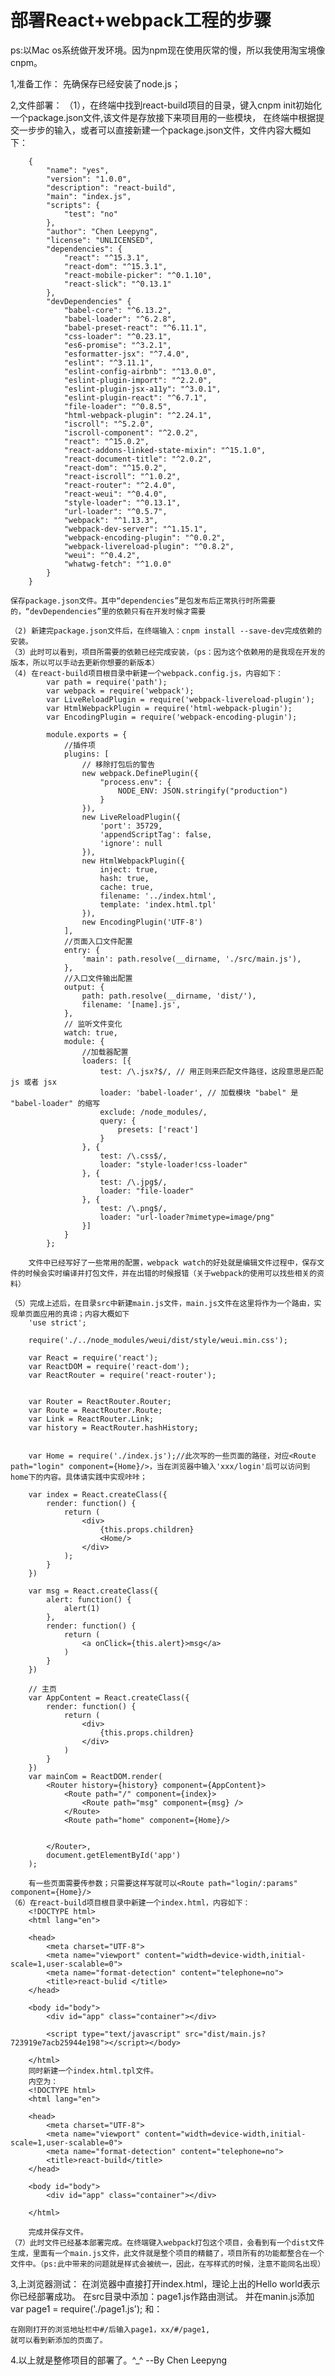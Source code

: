 # 部署React+webpack工程的步骤
ps:以Mac os系统做开发环境。因为npm现在使用灰常的慢，所以我使用淘宝境像cnpm。

1,准备工作：
	 先确保存已经安装了node.js；

2,文件部署：
	（1），在终端中找到react-build项目的目录，键入cnpm init初始化一个package.json文件,该文件是存放接下来项目用的一些模块，
	在终端中根据提交一步步的输入，或者可以直接新建一个package.json文件，文件内容大概如下：

		{
		    "name": "yes",
		    "version": "1.0.0",
		    "description": "react-build",
		    "main": "index.js",
		    "scripts": {
		        "test": "no"
		    },
		    "author": "Chen Leepyng",
		    "license": "UNLICENSED",
		    "dependencies": {
		        "react": "^15.3.1",
		        "react-dom": "^15.3.1",
		        "react-mobile-picker": "^0.1.10",
		        "react-slick": "^0.13.1"
		    },
		    "devDependencies" {
		        "babel-core": "^6.13.2",
		        "babel-loader": "^6.2.8",
		        "babel-preset-react": "^6.11.1",
		        "css-loader": "^0.23.1",
		        "es6-promise": "^3.2.1",
		        "esformatter-jsx": "^7.4.0",
		        "eslint": "^3.11.1",
		        "eslint-config-airbnb": "^13.0.0",
		        "eslint-plugin-import": "^2.2.0",
		        "eslint-plugin-jsx-a11y": "^3.0.1",
		        "eslint-plugin-react": "^6.7.1",
		        "file-loader": "^0.8.5",
		        "html-webpack-plugin": "^2.24.1",
		        "iscroll": "^5.2.0",
		        "iscroll-component": "^2.0.2",
		        "react": "^15.0.2",
		        "react-addons-linked-state-mixin": "^15.1.0",
		        "react-document-title": "^2.0.2",
		        "react-dom": "^15.0.2",
		        "react-iscroll": "^1.0.2",
		        "react-router": "^2.4.0",
		        "react-weui": "^0.4.0",
		        "style-loader": "^0.13.1",
		        "url-loader": "^0.5.7",
		        "webpack": "^1.13.3",
		        "webpack-dev-server": "^1.15.1",
		        "webpack-encoding-plugin": "^0.0.2",
		        "webpack-livereload-plugin": "^0.8.2",
		        "weui": "^0.4.2",
		        "whatwg-fetch": "^1.0.0"
		    }
		}

	保存package.json文件。其中“dependencies”是包发布后正常执行时所需要的，“devDependencies”里的依赖只有在开发时候才需要

	（2) 新建完package.json文件后，在终端输入：cnpm install --save-dev完成依赖的安装。
	（3）此时可以看到，项目所需要的依赖已经完成安装，（ps：因为这个依赖用的是我现在开发的版本，所以可以手动去更新你想要的新版本）
	（4) 在react-build项目根目录中新建一个webpack.config.js，内容如下：
			var path = require('path');
			var webpack = require('webpack');
			var LiveReloadPlugin = require('webpack-livereload-plugin');
			var HtmlWebpackPlugin = require('html-webpack-plugin');
			var EncodingPlugin = require('webpack-encoding-plugin');

			module.exports = {
			    //插件项
			    plugins: [
			        // 移除打包后的警告
			        new webpack.DefinePlugin({
			            "process.env": {
			                NODE_ENV: JSON.stringify("production")
			            }
			        }),
			        new LiveReloadPlugin({
			            'port': 35729,
			            'appendScriptTag': false,
			            'ignore': null
			        }),
			        new HtmlWebpackPlugin({
			            inject: true,
			            hash: true,
			            cache: true,
			            filename: '../index.html',
			            template: 'index.html.tpl'
			        }),
			        new EncodingPlugin('UTF-8')
			    ],
			    //页面入口文件配置
			    entry: {
			        'main': path.resolve(__dirname, './src/main.js'),
			    },
			    //入口文件输出配置
			    output: {
			        path: path.resolve(__dirname, 'dist/'),
			        filename: '[name].js',
			    },
			    // 监听文件变化
			    watch: true,
			    module: {
			        //加载器配置
			        loaders: [{
			            test: /\.jsx?$/, // 用正则来匹配文件路径，这段意思是匹配 js 或者 jsx
			            loader: 'babel-loader', // 加载模块 "babel" 是 "babel-loader" 的缩写
			            exclude: /node_modules/,
			            query: {
			                presets: ['react']
			            }
			        }, {
			            test: /\.css$/,
			            loader: "style-loader!css-loader"
			        }, {
			            test: /\.jpg$/,
			            loader: "file-loader"
			        }, {
			            test: /\.png$/,
			            loader: "url-loader?mimetype=image/png"
			        }]
			    }
			};

		文件中已经写好了一些常用的配置，webpack watch的好处就是编辑文件过程中，保存文件的时候会实时编译并打包文件，并在出错的时候报错（关于webpack的使用可以找些相关的资料）

	（5）完成上述后，在目录src中新建main.js文件，main.js文件在这里将作为一个路由，实现单页面应用的真谛；内容大概如下
		'use strict';

		require('./../node_modules/weui/dist/style/weui.min.css');

		var React = require('react');
		var ReactDOM = require('react-dom');
		var ReactRouter = require('react-router');


		var Router = ReactRouter.Router;
		var Route = ReactRouter.Route;
		var Link = ReactRouter.Link;
		var history = ReactRouter.hashHistory;


		var Home = require('./index.js');//此次写的一些页面的路径，对应<Route path="login" component={Home}/>，当在浏览器中输入'xxx/login'后可以访问到home下的内容。具体请实践中实现咔咔；
	
		var index = React.createClass({
		    render: function() {
		        return (
		            <div>
		                {this.props.children}
		                <Home/>
		            </div>
		        );
		    }
		})
		 
		var msg = React.createClass({
		    alert: function() {
		        alert(1)
		    },
		    render: function() {
		        return (
		            <a onClick={this.alert}>msg</a>
		        )
		    }
		})

		// 主页
		var AppContent = React.createClass({
		    render: function() {
		        return (
		            <div>
		                {this.props.children}
		            </div>
		        )
		    }
		})
		var mainCom = ReactDOM.render(
		    <Router history={history} component={AppContent}>
		        <Route path="/" component={index}>
		            <Route path="msg" component={msg} />
		        </Route>
		        <Route path="home" component={Home}/>
		      
		        
		    </Router>,
		    document.getElementById('app')
		);
		
		有一些页面需要传参数；只需要这样写就可以<Route path="login/:params" component={Home}/>  
	（6）在react-build项目根目录中新建一个index.html，内容如下：
		<!DOCTYPE html>
		<html lang="en">

		<head>
		    <meta charset="UTF-8">
		    <meta name="viewport" content="width=device-width,initial-scale=1,user-scalable=0">
		    <meta name="format-detection" content="telephone=no">
		    <title>react-bulid </title>
		</head>

		<body id="body">
		    <div id="app" class="container"></div>
		    
			<script type="text/javascript" src="dist/main.js?723919e7acb25944e198"></script></body>

		</html>
		同时新建一个index.html.tpl文件。
		内空为：
		<!DOCTYPE html>
		<html lang="en">

		<head>
		    <meta charset="UTF-8">
		    <meta name="viewport" content="width=device-width,initial-scale=1,user-scalable=0">
		    <meta name="format-detection" content="telephone=no">
		    <title>react-build</title>
		</head>

		<body id="body">
		    <div id="app" class="container"></div>

		</html>

		完成并保存文件。
	（7）此时文件已经基本部署完成。在终端键入webpack打包这个项目，会看到有一个dist文件生成，里面有一个main.js文件，此文件就是整个项目的精髓了，项目所有的功能都整合在一个文件中。（ps:此中带来的问题就是样式会被统一，因此，在写样式的时候，注意不能同名出现）


3,上浏览器测试：
	在浏览器中直接打开index.html，理论上出的Hello world表示你已经部署成功。
	在src目录中添加：page1.js作路由测试。
	并在manin.js添加
	var page1 = require('./page1.js');
	和：
	 <Route path="page1" component={Page1}/>

	在刚刚打开的浏览地址栏中#/后输入page1，xx/#/page1,
	就可以看到新添加的页面了。

4.以上就是整修项目的部署了。^_^ --By Chen Leepyng



















